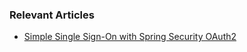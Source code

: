 ### Relevant Articles

- [Simple Single Sign-On with Spring Security OAuth2](https://www.baeldung.com/sso-spring-security-oauth2)
